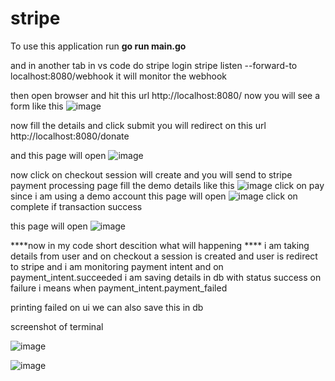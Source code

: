 # stripe

To use this application run  **go run main.go**

and in another tab in vs code  do 
stripe login
stripe listen --forward-to localhost:8080/webhook
it will monitor the webhook

then open browser and hit this url 
http://localhost:8080/
now you will see a form like this
![image](https://github.com/shyamalkaushiks/stripe/assets/47667670/9f42ee5a-e15d-471e-87f5-7a419a484960)


now fill the details and click submit you will redirect on this url http://localhost:8080/donate

and this page will open
![image](https://github.com/shyamalkaushiks/stripe/assets/47667670/fbc968b1-fd9e-4e42-915e-7accc04b7208)

now click on checkout session will create and you will send to stripe payment processing page
fill the demo details like this
![image](https://github.com/shyamalkaushiks/stripe/assets/47667670/d9151796-ed9f-4d9c-aeca-a72002c14ed4)
click on pay
since i am using a demo account this page will open 
![image](https://github.com/shyamalkaushiks/stripe/assets/47667670/1d0ef3fa-c3ea-45b0-8732-c2afc64e14bc) click on complete if transaction success

this page will open  ![image](https://github.com/shyamalkaushiks/stripe/assets/47667670/af90ef91-ebd8-478f-94fd-c0155c397b4b)


****now in my code short descition what will happening ****
i am taking details from user and on checkout a session is created and user is redirect to stripe and i am monitoring payment intent and on payment_intent.succeeded  i am saving details in db with status success
on failure i means when payment_intent.payment_failed

printing failed on ui we can also save this in db




screenshot of terminal

![image](https://github.com/shyamalkaushiks/stripe/assets/47667670/de762597-5519-48a9-92cc-46125f07fb10)


![image](https://github.com/shyamalkaushiks/stripe/assets/47667670/2c5bf25b-d6da-4056-8ecc-d03f0f090f04)

